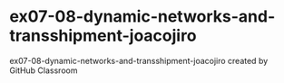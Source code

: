 # ex07-08-dynamic-networks-and-transshipment-joacojiro
ex07-08-dynamic-networks-and-transshipment-joacojiro created by GitHub Classroom
